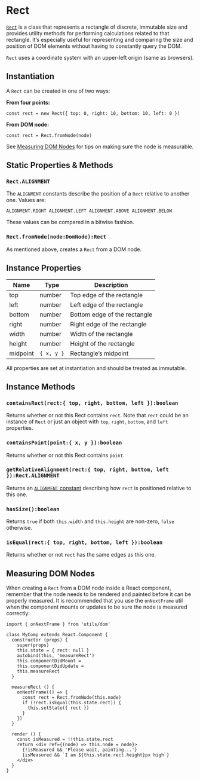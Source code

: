 # Rect

[`Rect`](/src/utils/Rect.js) is a class that represents a rectangle of discrete, immutable size and provides utility methods for performing calculations related to that rectangle. It’s especially useful for representing and comparing the size and position of DOM elements without having to constantly query the DOM.

`Rect` uses a coordinate system with an upper-left origin (same as browsers).

## Instantiation

A `Rect` can be created in one of two ways:

**From four points:**

```es6
const rect = new Rect({ top: 0, right: 10, bottom: 10, left: 0 })
```

**From DOM node:**

```es6
const rect = Rect.fromNode(node)
```

See [Measuring DOM Nodes](#measuring-dom-nodes) for tips on making sure the node is measurable.

## Static Properties & Methods

### `Rect.ALIGNMENT`

The `ALIGNMENT` constants describe the position of a `Rect` relative to another one. Values are:

```
ALIGNMENT.RIGHT ALIGNMENT.LEFT ALIGNMENT.ABOVE ALIGNMENT.BELOW
```

These values can be compared in a bitwise fashion.

### `Rect.fromNode(node:DomNode):Rect`

As mentioned above, creates a `Rect` from a DOM node.

## Instance Properties

Name|Type|Description
----|----|-----------
top|number|Top edge of the rectangle
left|number|Left edge of the rectangle
bottom|number|Bottom edge of the rectangle
right|number|Right edge of the rectangle
width|number|Width of the rectangle
height|number|Height of the rectangle
midpoint|`{ x, y }`|Rectangle’s midpoint

All properties are set at instantiation and should be treated as immutable.

## Instance Methods

### `containsRect(rect:{ top, right, bottom, left }):boolean`

Returns whether or not this Rect contains `rect`. Note that `rect` could be an instance of `Rect` or just an object with `top`, `right`, `bottom`, and `left` properties.

### `containsPoint(point:{ x, y }):boolean`

Returns whether or not this Rect contains `point`.

### `getRelativeAlignment(rect:{ top, right, bottom, left }):Rect.ALIGNMENT`

Returns an [`ALIGNMENT` constant](#rect-alignment) describing how `rect` is positioned relative to this one.

### `hasSize():boolean`

Returns `true` if both `this.width` and `this.height` are non-zero, `false` otherwise.

### `isEqual(rect:{ top, right, bottom, left }):boolean`

Returns whether or not `rect` has the same edges as this one.

## Measuring DOM Nodes

When creating a `Rect` from a DOM node inside a React component, remember that the node needs to be rendered and painted before it can be properly measured. It is recommended that you use the `onNextFrame` util when the component mounts or updates to be sure the node is measured correctly:

```es6
import { onNextFrame } from 'utils/dom'

class MyComp extends React.Component {
  constructor (props) {
    super(props)
    this.state = { rect: null }
    autobind(this, 'measureRect')
    this.componentDidMount =
    this.componentDidUpdate =
    this.measureRect
  }

  measureRect () {
    onNextFrame(() => {
      const rect = Rect.fromNode(this.node)
      if (!rect.isEqual(this.state.rect)) {
        this.setState({ rect })
      }
    })
  }

  render () {
    const isMeasured = !!this.state.rect
    return <div ref={(node) => this.node = node}>
      {!isMeasured && 'Please wait, painting...'}
      {isMeasured && `I am ${this.state.rect.height}px high`}
    </div>
  }
}
```
